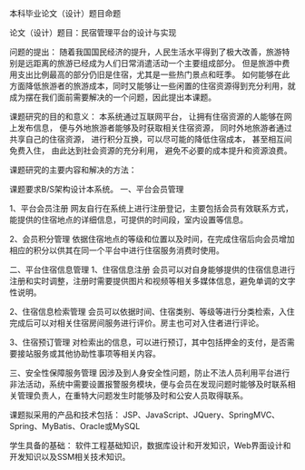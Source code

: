 本科毕业论文（设计）题目命题


论文（设计）题目：民宿管理平台的设计与实现

问题的提出：
	随着我国国民经济的提升，人民生活水平得到了极大改善，旅游特别是远距离的旅游已经成为人们日常消遣活动一个主要组成部分。
	但是旅游中费用支出比例最高的部分仍旧是住宿，尤其是一些热门景点和旺季。
	如何能够在此方面降低旅游者的旅游成本，同时又能够让一些闲置的住宿资源得到充分利用，就成为摆在我们面前需要解决的一个问题，因此提出本课题。
	
课题研究的目的和意义：
本系统通过互联网平台，
让拥有住宿资源的人能够在网上发布信息，
便与外地旅游者能够及时获取相关住宿资源，
同时外地旅游者通过共享自己的住宿资源，
进行积分互换，可以尽可能的降低住宿成本，
甚至相互间免费入住，
由此达到社会资源的充分利用，
避免不必要的成本提升和资源浪费。

课题研究的主要内容和解决的方法：

课题要求B/S架构设计本系统。
一、平台会员管理

1、平台会员注册
	网友自行在系统上进行注册登记，主要包括会员有效联系方式，能提供的住宿地点的详细信息，可提供的时间段，室内设置等信息。
	
2、会员积分管理
	依据住宿地点的等级和位置以及时间，在完成住宿后向会员增加相应的积分以供其在同一个平台中进行住宿服务消费时使用。
	
二、平台住宿信息管理
1、住宿信息注册
	会员可以对自身能够提供的住宿信息进行注册和实时调整，注册时需要提供图片和视频等相关多媒体信息，避免单调的文字性说明。
	
2、住宿信息检索管理
	会员可以依据时间、住宿类别、等级等进行分类检索，入住完成后可以对相关住宿房间服务进行评价。房主也可对入住者进行评论。
	
3、住宿预订管理
	对检索出的信息，可以进行预订，其中包括押金的支付，是否需要接站服务或其他协助性事项等相关内容。
	
三、安全性保障服务管理
因涉及到人身安全性问题，防止不法人员利用平台进行非法活动，系统中需要设置报警服务模块，便与会员在发现问题时能够及时联系相关管理负责人，在重特大问题发生时能够及时和公安人员取得联系。

课题拟采用的产品和技术包括：
JSP、JavaScript、JQuery、SpringMVC、Spring、MyBatis、Oracle或MySQL

学生具备的基础：
软件工程基础知识，数据库设计和开发知识，Web界面设计和开发知识以及SSM相关技术知识。
